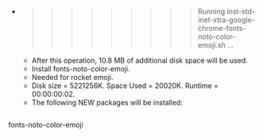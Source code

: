 * >>>>>>>>> Running inst-std-inet-xtra-google-chrome-fonts-noto-color-emoji.sh ...
  * After this operation, 10.8 MB of additional disk space will be used.
  * Install fonts-noto-color-emoji.
  * Needed for rocket emoji.
  * Disk size = 5221256K. Space Used = 20020K. Runtime = 00:00:00:02.
  * The following NEW packages will be installed:
  ```bash
fonts-noto-color-emoji
  ```
